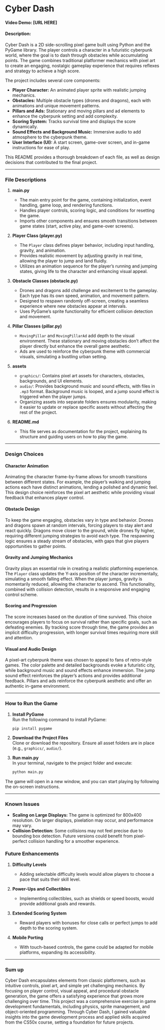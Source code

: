 
# Cyber Dash  
#### Video Demo:  [URL HERE]  
#### Description:

Cyber Dash is a 2D side-scrolling pixel game built using Python and the PyGame library. The player controls a character in a futuristic cyberpunk world, where the goal is to dash through obstacles while accumulating points. The game combines traditional platformer mechanics with pixel art to create an engaging, nostalgic gameplay experience that requires reflexes and strategy to achieve a high score.

The project includes several core components:
- **Player Character:** An animated player sprite with realistic jumping mechanics.
- **Obstacles:** Multiple obstacle types (drones and dragons), each with animations and unique movement patterns.
- **Pillars and Ads:** Stationary and moving pillars and ad elements to enhance the cyberpunk setting and add complexity.
- **Scoring System:** Tracks survival time and displays the score dynamically.
- **Sound Effects and Background Music:** Immersive audio to add atmosphere to the cyberpunk theme.
- **User Interface (UI):** A start screen, game-over screen, and in-game instructions for ease of play.

This README provides a thorough breakdown of each file, as well as design decisions that contributed to the final project.

---

### File Descriptions

1. **main.py**
   - The main entry point for the game, containing initialization, event handling, game loop, and rendering functions.
   - Handles player controls, scoring logic, and conditions for resetting the game.
   - Imports other components and ensures smooth transitions between game states (start, active play, and game-over screens).

2. **Player Class (player.py)**
   - The `Player` class defines player behavior, including input handling, gravity, and animation.
   - Provides realistic movement by adjusting gravity in real time, allowing the player to jump and land fluidly.
   - Utilizes an animation sequence for the player’s running and jumping states, giving life to the character and enhancing visual appeal.

3. **Obstacle Classes (obstacle.py)**
   - Drones and dragons add challenge and excitement to the gameplay. Each type has its own speed, animation, and movement pattern.
   - Designed to respawn randomly off-screen, creating a seamless experience where new obstacles appear at intervals.
   - Uses PyGame’s sprite functionality for efficient collision detection and movement.

4. **Pillar Classes (pillar.py)**
   - `MovingPillar` and `MovingPillarAd` add depth to the visual environment. These stationary and moving obstacles don’t affect the player directly but enhance the overall game aesthetic.
   - Ads are used to reinforce the cyberpunk theme with commercial visuals, simulating a bustling urban setting.

5. **assets**
   - `graphics/`: Contains pixel art assets for characters, obstacles, backgrounds, and UI elements.
   - `audio/`: Provides background music and sound effects, with files in `.mp3` format. Background music is looped, and a jump sound effect is triggered when the player jumps.
   - Organizing assets into separate folders ensures modularity, making it easier to update or replace specific assets without affecting the rest of the project.

6. **README.md**
   - This file serves as documentation for the project, explaining its structure and guiding users on how to play the game.

---

### Design Choices

#### Character Animation
Animating the character frame-by-frame allows for smooth transitions between different states. For example, the player’s walking and jumping actions each have distinct animations, lending a polished and dynamic feel. This design choice reinforces the pixel art aesthetic while providing visual feedback that enhances player control.

#### Obstacle Design
To keep the game engaging, obstacles vary in type and behavior. Drones and dragons spawn at random intervals, forcing players to stay alert and react quickly. Dragons move closer to the ground, while drones fly higher, requiring different jumping strategies to avoid each type. The respawning logic ensures a steady stream of obstacles, with gaps that give players opportunities to gather points.

#### Gravity and Jumping Mechanics
Gravity plays an essential role in creating a realistic platforming experience. The `Player` class updates the Y-axis position of the character incrementally, simulating a smooth falling effect. When the player jumps, gravity is momentarily reduced, allowing the character to ascend. This functionality, combined with collision detection, results in a responsive and engaging control scheme.

#### Scoring and Progression
The score increases based on the duration of time survived. This choice encourages players to focus on survival rather than specific goals, such as defeating enemies. By tracking score through time, the game provides an implicit difficulty progression, with longer survival times requiring more skill and attention.

#### Visual and Audio Design
A pixel-art cyberpunk theme was chosen to appeal to fans of retro-style games. The color palette and detailed backgrounds evoke a futuristic city, while background music and sound effects enhance immersion. The jump sound effect reinforces the player’s actions and provides additional feedback. Pillars and ads reinforce the cyberpunk aesthetic and offer an authentic in-game environment.

---

### How to Run the Game

1. **Install PyGame**  
   Run the following command to install PyGame:
   ```bash
   pip install pygame
   ```

2. **Download the Project Files**  
   Clone or download the repository. Ensure all asset folders are in place (e.g., `graphics/`, `audio/`).

3. **Run main.py**  
   In your terminal, navigate to the project folder and execute:
   ```bash
   python main.py
   ```

The game will open in a new window, and you can start playing by following the on-screen instructions.

---

### Known Issues

- **Scaling on Large Displays:** The game is optimized for 800x400 resolution. On larger displays, pixelation may occur, and performance may vary.
- **Collision Detection:** Some collisions may not feel precise due to bounding box detection. Future versions could benefit from pixel-perfect collision handling for a smoother experience.

### Future Enhancements

1. **Difficulty Levels**  
   - Adding selectable difficulty levels would allow players to choose a pace that suits their skill level.

2. **Power-Ups and Collectibles**  
   - Implementing collectibles, such as shields or speed boosts, would provide additional goals and rewards.

3. **Extended Scoring System**  
   - Reward players with bonuses for close calls or perfect jumps to add depth to the scoring system.

4. **Mobile Porting**  
   - With touch-based controls, the game could be adapted for mobile platforms, expanding its accessibility.

---

### Sum up

Cyber Dash encapsulates elements from classic platformers, such as intuitive controls, pixel art, and simple yet challenging mechanics. By focusing on player control, visual appeal, and procedural obstacle generation, the game offers a satisfying experience that grows more challenging over time. This project was a comprehensive exercise in game development fundamentals, including physics, sprite management, and object-oriented programming. Through Cyber Dash, I gained valuable insights into the game development process and applied skills acquired from the CS50x course, setting a foundation for future projects.
